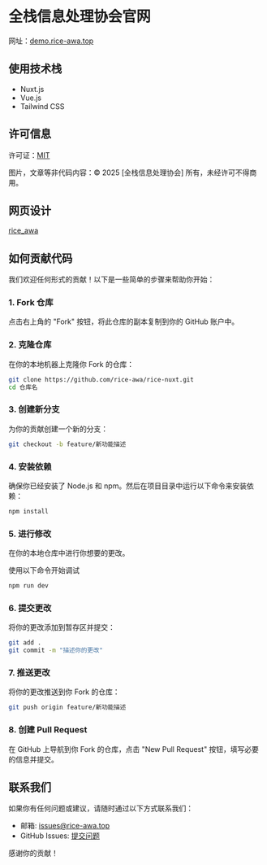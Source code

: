 # 全栈信息处理协会官网

网址：[demo.rice-awa.top](https://demo.rice-awa.top/)

## 使用技术栈

- Nuxt.js
- Vue.js
- Tailwind CSS

## 许可信息
许可证：[MIT](./LICENSE)

图片，文章等非代码内容：© 2025 [全栈信息处理协会] 所有，未经许可不得商用。

## 网页设计

[rice_awa](https://rice-awa.top/)

## 如何贡献代码

我们欢迎任何形式的贡献！以下是一些简单的步骤来帮助你开始：

### 1. Fork 仓库

点击右上角的 "Fork" 按钮，将此仓库的副本复制到你的 GitHub 账户中。

### 2. 克隆仓库

在你的本地机器上克隆你 Fork 的仓库：

```bash
git clone https://github.com/rice-awa/rice-nuxt.git
cd 仓库名
```

### 3. 创建新分支

为你的贡献创建一个新的分支：

```bash
git checkout -b feature/新功能描述
```

### 4. 安装依赖

确保你已经安装了 Node.js 和 npm。然后在项目目录中运行以下命令来安装依赖：

```bash
npm install
```

### 5. 进行修改

在你的本地仓库中进行你想要的更改。

使用以下命令开始调试

```bash
npm run dev
```

### 6. 提交更改

将你的更改添加到暂存区并提交：

```bash
git add .
git commit -m "描述你的更改"
```

### 7. 推送更改

将你的更改推送到你 Fork 的仓库：

```bash
git push origin feature/新功能描述
```

### 8. 创建 Pull Request

在 GitHub 上导航到你 Fork 的仓库，点击 "New Pull Request" 按钮，填写必要的信息并提交。

## 联系我们

如果你有任何问题或建议，请随时通过以下方式联系我们：

- 邮箱: [issues@rice-awa.top](mailto:rice-awa@rice-awa.top)
- GitHub Issues: [提交问题](https://github.com/rice-awa/rice-nuxt/issues)

感谢你的贡献！
